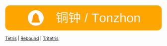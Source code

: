 [![铜钟 / Tonzhon](/images/tonzhon_860_140_r25.webp)](https://tonzhon.com)

<!-- [Tonzhon](https://tonzhon.com) |  -->
[Tetris](https://enzeberg.github.io/tetris/) | 
[Rebound](https://enzeberg.github.io/rebound/) | 
[Tritetris](https://enzeberg.github.io/tritetris/)
